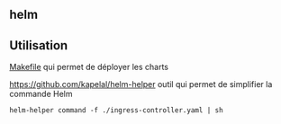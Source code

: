 ## helm

## Utilisation

[Makefile](./Makefile) qui permet de déployer les charts

https://github.com/kapelal/helm-helper outil qui permet de simplifier la commande Helm

```
helm-helper command -f ./ingress-controller.yaml | sh
```
